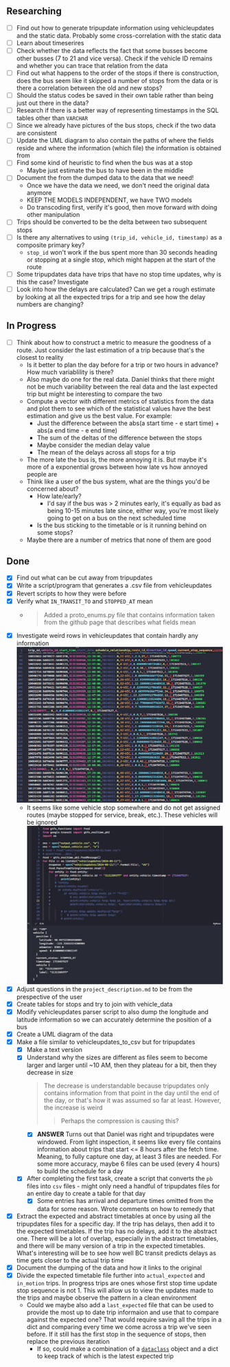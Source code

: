 ## Researching

- [ ] Find out how to generate tripupdate information using vehicleupdates
and the static data. Probably some cross-correlation with the static data
- [ ] Learn about timeserires
- [ ] Check whether the data reflects the fact that some busses become
other busses (7 to 21 and vice versa). Check if the vehicle ID remains and
whether you can trace that relation from the data
- [ ] Find out what happens to the order of the stops if there is construction,
does the bus seem like it skipped a number of stops from the data or is there
a correlation between the old and new stops?
- [ ] Should the status codes be saved in their own table rather than being
just out there in the data?
- [ ] Research if there is a better way of representing timestamps in the
SQL tables other than `VARCHAR`
- [ ] Since we already have pictures of the bus stops, check if the two
data are consistent
- [ ] Update the UML diagram to also contain the paths of where the
fields reside and where the information (which file) the information is
obtained from
- [ ] Find some kind of heuristic to find when the bus was at a stop
    - Maybe just estimate the bus to have been in the middle
- [ ] Document the from the dumped data to the data that we need!
    - Once we have the data we need, we don't need the original data anymore
    - KEEP THE MODELS INDEPENDENT, we have TWO models
    - Do transcoding first, verify it's good, then move forward with doing
    other manipulation
- [ ] Trips should be converted to be the delta between two subsequent
stops
- [ ] Is there any alternatives to using `(trip_id, vehicle_id, timestamp)`
as a composite primary key?
    - `stop_id` won't work if the bus spent more than 30 seconds heading or
    stopping at a single stop, which might happen at the start of the route
- [ ] Some tripupdates data have trips that have no stop time updates, why
is this the case? Investigate
- [ ] Look into how the delays are calculated? Can we get a rough estimate by
looking at all the expected trips for a trip and see how the delay numbers
are changing?

## In Progress
- [ ] Think about how to construct a metric to measure the goodness of a
route. Just consider the last estimation of a trip because that's the closest
to reality
    - Is it better to plan the day before for a trip or two hours in advance?
    How much variablility is there?
    - Also maybe do one for the real data. Daniel thinks that there might not
    be much variability between the real data and the last expected trip but
    might be interesting to compare the two
    - Compute a vector with different metrics of statistics from the data
    and plot them to see which of the statistical values have the best
    estimation and give us the best value. For example:
        - Just the difference between the abs(a start time - e start time) + abs(a end time - e end time)
        - The sum of the deltas of the difference between the stops
        - Maybe consider the median delay value
        - The mean of the delays across all stops for a trip
    - The more late the bus is, the more annoying it is. But maybe it's more
    of a exponential grows between how late vs how annoyed people are
    - Think like a user of the bus system, what are the things you'd be concerned about?
        - How late/early?
            - I'd say if the bus was > 2 minutes early, it's equally as bad
            as being 10-15 minutes late since, either way, you're most likely
            going to get on a bus on the next scheduled time
        - Is the bus sticking to the timetable or is it running behind on some stops?
    - Maybe there are a number of metrics that none of them are good

## Done

- [x] Find out what can be cut away from tripupdates
- [x] Write a script/program that generates a .csv file from vehicleupdates
- [x] Revert scripts to how they were before
- [x] Verify what `IN_TRANSIT_TO` and `STOPPED_AT` mean
    - > Added a proto_enums.py file that contains information taken
    from the github page that describes what fields mean
- [x] Investigate weird rows in vehicleupdates that contain hardly any
information ![img](images/vehicleupdates_missing_info.png)
    - It seems like some vehicle stop somewhere and do not get assigned routes
    (maybe stopped for service, break, etc.). These vehicles will be ignored
    ![img](images/vehicleupdates_missing_info_explained.png)
- [x] Adjust questions in the `project_description.md` to be from the
prespective of the user
- [x] Create tables for stops and try to join with vehicle_data
- [x] Modify vehicleupdates parser script to also dump the longitude and
latitude information so we can accurately determine the position of a bus
- [x] Create a UML diagram of the data
- [x] Make a file similar to vehicleupdates_to_csv but for tripupdates
    - [x] Make a text version 
    - [x] Understand why the sizes are different as files seem to become larger
    and larger until ~10 AM, then they plateau for a bit, then they decrease
    in size
        > The decrease is understandable because tripupdates only contains
        information from that point in the day until the end of the day, or
        that's how it was assumed so far at least. However, the increase is
        weird
        >> Perhaps the compression is causing this?
        - [x] **ANSWER** Turns out that Daniel was right and tripupdates
        were windowed. From light inspection, it seems like every file contains
        information about trips that start <= 8 hours after the fetch time.
        Meaning, to fully capture one day, at least 3 files are needed. For
        some more accuracy, maybe 6 files can be used (every 4 hours) to build
        the schedule for a day
    - [x] After completing the first task, create a script that converts the
    `pb` files into `csv` files - might only need a handful of tripupdates
    files for an entire day to create a table for that day
        - [x] Some entries has arrival and departure times omitted from
        the data for some reason. Wrote comments on how to remedy that
- [x] Extract the expected and abstract timetables at once by using all
the tripupdates files for a specific day. If the trip has delays, then add
it to the expected timetables. If the trip has no delays, add it to the
abstract one. There will be a lot of overlap, especially in the abstract
timetables, and there will be many version of a trip in the expected
timetables. What's interesting will be to see how well BC transit predicts
delays as time gets closer to the actual trip time
- [x] Document the dumping of the data and how it links to the original
- [x] Divide the expected timetable file further into `actual_expected` and
`in_motion` trips. In progress trips are ones whose first stop time update
stop sequence is not 1. This will allow us to view the updates made to the
trips and maybe observe the pattern in a clean environment
    - Could we maybe also add a `last_expected` file that can be used to
    provide the most up to date trip informaion and use that to compare against
    the expected one? That would require saving all the trips in a dict and
    comparing every time we come across a trip we've seen before. If it still
    has the first stop in the sequence of stops, then replace the previous
    iteration
        - If so, could make a combination of a
        [`dataclass`](https://docs.python.org/3/library/dataclasses.html)
        object and a dict to keep track of which is the latest expected trip
